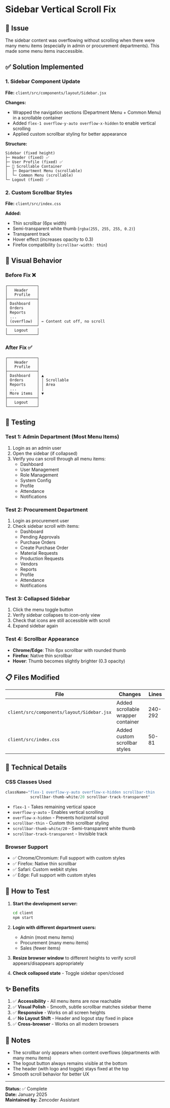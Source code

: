 # Sidebar Vertical Scroll Fix

## 🎯 Issue
The sidebar content was overflowing without scrolling when there were many menu items (especially in admin or procurement departments). This made some menu items inaccessible.

## ✅ Solution Implemented

### 1. Sidebar Component Update
**File:** `client/src/components/layout/Sidebar.jsx`

**Changes:**
- Wrapped the navigation sections (Department Menu + Common Menu) in a scrollable container
- Added `flex-1 overflow-y-auto overflow-x-hidden` to enable vertical scrolling
- Applied custom scrollbar styling for better appearance

**Structure:**
```
Sidebar (fixed height)
├─ Header (fixed) ✅
├─ User Profile (fixed) ✅
├─ 📜 Scrollable Container
│  ├─ Department Menu (scrollable)
│  └─ Common Menu (scrollable)
└─ Logout (fixed) ✅
```

### 2. Custom Scrollbar Styles
**File:** `client/src/index.css`

**Added:**
- Thin scrollbar (6px width)
- Semi-transparent white thumb (`rgba(255, 255, 255, 0.2)`)
- Transparent track
- Hover effect (increases opacity to 0.3)
- Firefox compatibility (`scrollbar-width: thin`)

## 🎨 Visual Behavior

### Before Fix ❌
```
┌─────────────┐
│   Header    │
│   Profile   │
├─────────────┤
│ Dashboard   │
│ Orders      │
│ Reports     │
│ ...         │
│ (overflow)  │ ← Content cut off, no scroll
└─────────────┘
│   Logout    │
└─────────────┘
```

### After Fix ✅
```
┌─────────────┐
│   Header    │
│   Profile   │
├─────────────┤
│ Dashboard   │ ▲
│ Orders      │ │ Scrollable
│ Reports     │ │ Area
│ ...         │ │
│ More items  │ ▼
├─────────────┤
│   Logout    │
└─────────────┘
```

## 🧪 Testing

### Test 1: Admin Department (Most Menu Items)
1. Login as an admin user
2. Open the sidebar (if collapsed)
3. Verify you can scroll through all menu items:
   - Dashboard
   - User Management
   - Role Management
   - System Config
   - Profile
   - Attendance
   - Notifications

### Test 2: Procurement Department
1. Login as procurement user
2. Check sidebar scroll with items:
   - Dashboard
   - Pending Approvals
   - Purchase Orders
   - Create Purchase Order
   - Material Requests
   - Production Requests
   - Vendors
   - Reports
   - Profile
   - Attendance
   - Notifications

### Test 3: Collapsed Sidebar
1. Click the menu toggle button
2. Verify sidebar collapses to icon-only view
3. Check that icons are still accessible with scroll
4. Expand sidebar again

### Test 4: Scrollbar Appearance
- **Chrome/Edge**: Thin 6px scrollbar with rounded thumb
- **Firefox**: Native thin scrollbar
- **Hover**: Thumb becomes slightly brighter (0.3 opacity)

## 📋 Files Modified

| File | Changes | Lines |
|------|---------|-------|
| `client/src/components/layout/Sidebar.jsx` | Added scrollable wrapper container | 240-292 |
| `client/src/index.css` | Added custom scrollbar styles | 50-81 |

## 🔧 Technical Details

### CSS Classes Used
```jsx
className="flex-1 overflow-y-auto overflow-x-hidden scrollbar-thin 
           scrollbar-thumb-white/20 scrollbar-track-transparent"
```

- `flex-1` - Takes remaining vertical space
- `overflow-y-auto` - Enables vertical scrolling
- `overflow-x-hidden` - Prevents horizontal scroll
- `scrollbar-thin` - Custom thin scrollbar styling
- `scrollbar-thumb-white/20` - Semi-transparent white thumb
- `scrollbar-track-transparent` - Invisible track

### Browser Support
- ✅ Chrome/Chromium: Full support with custom styles
- ✅ Firefox: Native thin scrollbar
- ✅ Safari: Custom webkit styles
- ✅ Edge: Full support with custom styles

## 🚀 How to Test

1. **Start the development server:**
   ```bash
   cd client
   npm start
   ```

2. **Login with different department users:**
   - Admin (most menu items)
   - Procurement (many menu items)
   - Sales (fewer items)

3. **Resize browser window** to different heights to verify scroll appears/disappears appropriately

4. **Check collapsed state** - Toggle sidebar open/closed

## ✨ Benefits

1. ✅ **Accessibility** - All menu items are now reachable
2. ✅ **Visual Polish** - Smooth, subtle scrollbar matches sidebar theme
3. ✅ **Responsive** - Works on all screen heights
4. ✅ **No Layout Shift** - Header and logout stay fixed in place
5. ✅ **Cross-browser** - Works on all modern browsers

## 📝 Notes

- The scrollbar only appears when content overflows (departments with many menu items)
- The logout button always remains visible at the bottom
- The header (with logo and toggle) stays fixed at the top
- Smooth scroll behavior for better UX

---

**Status:** ✅ Complete  
**Date:** January 2025  
**Maintained by:** Zencoder Assistant